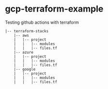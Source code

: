 # gcp-terraform-example
Testing github actions with terraform
    
```
|-- terraform-stacks
    |-- aws
    |   |-- project
    |   |   |-- modules
    |   |   |-- files.tf    
    |-- azure
    |   |-- project
    |   |   |-- modules
    |   |   |-- files.tf    
    |-- google
    |   |-- project
    |   |   |-- modules
    |   |   |-- files.tf    
```
